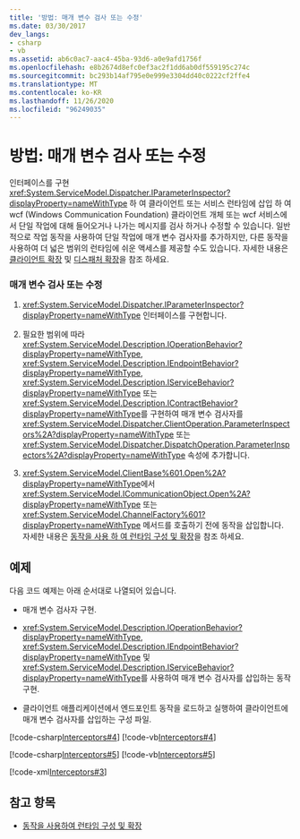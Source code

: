 ```yaml
---
title: '방법: 매개 변수 검사 또는 수정'
ms.date: 03/30/2017
dev_langs:
- csharp
- vb
ms.assetid: ab6c0ac7-aac4-45ba-93d6-a0e9afd1756f
ms.openlocfilehash: e8b2674d8efc0ef3ac2f1dd6ab0df559195c274c
ms.sourcegitcommit: bc293b14af795e0e999e3304dd40c0222cf2ffe4
ms.translationtype: MT
ms.contentlocale: ko-KR
ms.lasthandoff: 11/26/2020
ms.locfileid: "96249035"
---
```

# <a name="how-to-inspect-or-modify-parameters"></a>방법: 매개 변수 검사 또는 수정

인터페이스를 구현 <xref:System.ServiceModel.Dispatcher.IParameterInspector?displayProperty=nameWithType> 하 여 클라이언트 또는 서비스 런타임에 삽입 하 여 wcf (Windows Communication Foundation) 클라이언트 개체 또는 wcf 서비스에서 단일 작업에 대해 들어오거나 나가는 메시지를 검사 하거나 수정할 수 있습니다. 일반적으로 작업 동작을 사용하여 단일 작업에 매개 변수 검사자를 추가하지만, 다른 동작을 사용하여 더 넓은 범위의 런타임에 쉬운 액세스를 제공할 수도 있습니다. 자세한 내용은 [클라이언트 확장](extending-clients.md) 및 [디스패처 확장](extending-dispatchers.md)을 참조 하세요.  
  
### <a name="inspecting-or-modifying-parameters"></a>매개 변수 검사 또는 수정  
  
1. <xref:System.ServiceModel.Dispatcher.IParameterInspector?displayProperty=nameWithType> 인터페이스를 구현합니다.  
  
2. 필요한 범위에 따라 <xref:System.ServiceModel.Description.IOperationBehavior?displayProperty=nameWithType>, <xref:System.ServiceModel.Description.IEndpointBehavior?displayProperty=nameWithType>, <xref:System.ServiceModel.Description.IServiceBehavior?displayProperty=nameWithType> 또는 <xref:System.ServiceModel.Description.IContractBehavior?displayProperty=nameWithType>를 구현하여 매개 변수 검사자를 <xref:System.ServiceModel.Dispatcher.ClientOperation.ParameterInspectors%2A?displayProperty=nameWithType> 또는 <xref:System.ServiceModel.Dispatcher.DispatchOperation.ParameterInspectors%2A?displayProperty=nameWithType> 속성에 추가합니다.  
  
3. <xref:System.ServiceModel.ClientBase%601.Open%2A?displayProperty=nameWithType>에서 <xref:System.ServiceModel.ICommunicationObject.Open%2A?displayProperty=nameWithType> 또는 <xref:System.ServiceModel.ChannelFactory%601?displayProperty=nameWithType> 메서드를 호출하기 전에 동작을 삽입합니다. 자세한 내용은 [동작을 사용 하 여 런타임 구성 및 확장](configuring-and-extending-the-runtime-with-behaviors.md)을 참조 하세요.  
  
## <a name="example"></a>예제  

 다음 코드 예제는 아래 순서대로 나열되어 있습니다.  
  
- 매개 변수 검사자 구현.  
  
- <xref:System.ServiceModel.Description.IOperationBehavior?displayProperty=nameWithType>, <xref:System.ServiceModel.Description.IEndpointBehavior?displayProperty=nameWithType> 및 <xref:System.ServiceModel.Description.IServiceBehavior?displayProperty=nameWithType>를 사용하여 매개 변수 검사자를 삽입하는 동작 구현.  
  
- 클라이언트 애플리케이션에서 엔드포인트 동작을 로드하고 실행하여 클라이언트에 매개 변수 검사자를 삽입하는 구성 파일.  
  
 [!code-csharp[Interceptors#4](../../../../samples/snippets/csharp/VS_Snippets_CFX/interceptors/cs/interceptors.cs#4)]
 [!code-vb[Interceptors#4](../../../../samples/snippets/visualbasic/VS_Snippets_CFX/interceptors/vb/interceptors.vb#4)]  
  
 [!code-csharp[Interceptors#5](../../../../samples/snippets/csharp/VS_Snippets_CFX/interceptors/cs/insertingbehaviors.cs#5)]
 [!code-vb[Interceptors#5](../../../../samples/snippets/visualbasic/VS_Snippets_CFX/interceptors/vb/insertingbehaviors.vb#5)]  
  
 [!code-xml[Interceptors#3](../../../../samples/snippets/csharp/VS_Snippets_CFX/interceptors/cs/client.exe.config#3)]  
  
## <a name="see-also"></a>참고 항목

- [동작을 사용하여 런타임 구성 및 확장](configuring-and-extending-the-runtime-with-behaviors.md)
